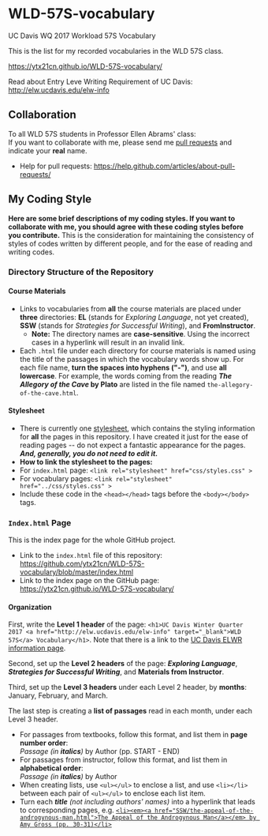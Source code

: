 # WLD-57S-vocabulary

UC Davis WQ 2017 Workload 57S Vocabulary

This is the list for my recorded vocabularies in the WLD 57S class.

https://ytx21cn.github.io/WLD-57S-vocabulary/

Read about Entry Leve Writing Requirement of UC Davis: http://elw.ucdavis.edu/elw-info

## Collaboration
To all WLD 57S students in Professor Ellen Abrams' class:  
If you want to collaborate with me, please send me [pull requests](https://github.com/ytx21cn/WLD-57S-vocabulary/pulls) and indicate your **real** name.  
* Help for pull requests: https://help.github.com/articles/about-pull-requests/

## My Coding Style
**Here are some brief descriptions of my coding styles. If you want to collaborate with me, you should agree with these coding styles before you contribute.** This is the consideration for maintaining the consistency of styles of codes written by different people, and for the ease of reading and writing codes.

### Directory Structure of the Repository
#### Course Materials
* Links to vocabularies from **all** the course materials are placed under **three** directories: **EL** (stands for _Exploring Language_, not yet created), **SSW** (stands for _Strategies for Successful Writing_), and **FromInstructor**.
  * **Note:** The directory names are **case-sensitive**. Using the incorrect cases in a hyperlink will result in an invalid link.
* Each `.html` file under each directory for course materials is named using the title of the passages in which the vocabulary words show up. For each file name, **turn the spaces into hyphens ("-")**, and use **all lowercase**. For example, the words coming from the reading **_The Allegory of the Cave_ by Plato** are listed in the file named `the-allegory-of-the-cave.html`.

#### Stylesheet
* There is currently one [stylesheet](https://github.com/ytx21cn/WLD-57S-vocabulary/blob/master/css/styles.css), which contains the styling information for **all** the pages in this repository. I have created it just for the ease of reading pages -- do not expect a fantastic appearance for the pages. **_And, generally, you do not need to edit it._**
* **How to link the stylesheet to the pages:**
 * For `index.html` page: `<link rel="stylesheet" href="css/styles.css" >`
 * For vocabulary pages: `<link rel="stylesheet" href="../css/styles.css" >`
 * Include these code in the `<head></head>` tags before the `<body></body>` tags.

### `Index.html` Page ###
This is the index page for the whole GitHub project.

* Link to the `index.html` file of this repository: https://github.com/ytx21cn/WLD-57S-vocabulary/blob/master/index.html  
* Link to the index page on the GitHub page: https://ytx21cn.github.io/WLD-57S-vocabulary/

#### Organization ####
First, write the **Level 1 header** of the page: `<h1>UC Davis Winter Quarter 2017 <a href="http://elw.ucdavis.edu/elw-info" target="_blank">WLD 57S</a> Vocabulary</h1>`. Note that there is a link to the [UC Davis ELWR information page](http://elw.ucdavis.edu/elw-info).  

Second, set up the **Level 2 headers** of the page: **_Exploring Language_**, **_Strategies for Successful Writing_**, and **Materials from Instructor**.

Third, set up the **Level 3 headers** under each Level 2 header, by **months**: January, February, and March.

The last step is creating a **list of passages** read in each month, under each Level 3 header.  
* For passages from textbooks, follow this format, and list them in **page number order**:  
 _Passage (in **italics**)_ by Author (pp. START - END)
* For passages from instructor, follow this format, and list them in **alphabetical order**:  
 _Passage (in **italics**)_ by Author
* When creating lists, use `<ul></ul>` to enclose a list, and use `<li></li>` between each pair of `<ul></ul>` to enclose each list item.
* Turn each _**title** (not including authors' names)_ into a hyperlink that leads to corresponding pages, e.g. [`<li><em><a href="SSW/the-appeal-of-the-androgynous-man.html">The Appeal of the Androgynous Man</a></em> by Amy Gross (pp. 30-31)</li>`](https://ytx21cn.github.io/WLD-57S-vocabulary/SSW/the-appeal-of-the-androgynous-man.html)
